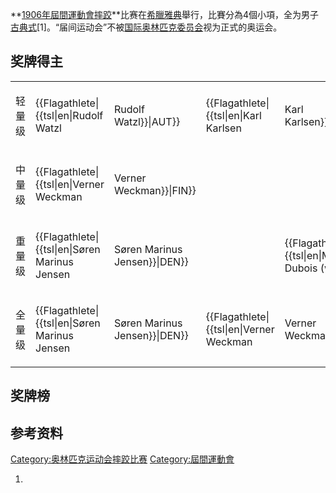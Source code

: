 **[1906年屆間運動會](https://zh.wikipedia.org/wiki/届间运动会 "wikilink")[摔跤](https://zh.wikipedia.org/wiki/業餘摔跤 "wikilink")**比赛在[希臘](https://zh.wikipedia.org/wiki/希臘 "wikilink")[雅典](../Page/雅典.md "wikilink")舉行，比賽分為4個小項，全为男子[古典式](https://zh.wikipedia.org/wiki/古典式摔跤 "wikilink")\[1\]。“届间运动会”不被[国际奥林匹克委员会](../Page/国际奥林匹克委员会.md "wikilink")视为正式的奥运会。

## 奖牌得主

<table>
<tbody>
<tr class="odd">
<td><p>轻量级</p></td>
<td><p>{{Flagathlete|{{tsl|en|Rudolf Watzl</p></td>
<td><p>Rudolf Watzl}}|AUT}}</p></td>
<td><p>{{Flagathlete|{{tsl|en|Karl Karlsen</p></td>
<td><p>Karl Karlsen}}|DEN}}</p></td>
<td></td>
</tr>
<tr class="even">
<td><p>中量级</p></td>
<td><p>{{Flagathlete|{{tsl|en|Verner Weckman</p></td>
<td><p>Verner Weckman}}|FIN}}</p></td>
<td></td>
<td></td>
<td></td>
</tr>
<tr class="odd">
<td><p>重量级</p></td>
<td><p>{{Flagathlete|{{tsl|en|Søren Marinus Jensen</p></td>
<td><p>Søren Marinus Jensen}}|DEN}}</p></td>
<td></td>
<td><p>{{Flagathlete|{{tsl|en|Marcel Dubois (wrestler)</p></td>
<td><p>Marcel Dubois}}|BEL}}</p></td>
</tr>
<tr class="even">
<td><p>全量级</p></td>
<td><p>{{Flagathlete|{{tsl|en|Søren Marinus Jensen</p></td>
<td><p>Søren Marinus Jensen}}|DEN}}</p></td>
<td><p>{{Flagathlete|{{tsl|en|Verner Weckman</p></td>
<td><p>Verner Weckman}}|FIN}}</p></td>
<td><p>{{Flagathlete|{{tsl|en|Rudolf Watzl</p></td>
</tr>
</tbody>
</table>

## 奖牌榜

## 参考资料

[Category:奥林匹克运动会摔跤比赛](https://zh.wikipedia.org/wiki/Category:奥林匹克运动会摔跤比赛 "wikilink") [Category:屆間運動會](https://zh.wikipedia.org/wiki/Category:屆間運動會 "wikilink")

1.